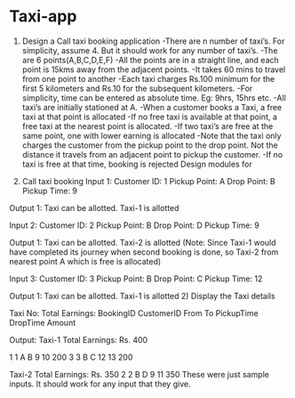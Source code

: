 # Taxi-app
1) Design a Call taxi booking application -There are n number of taxi’s. For simplicity, assume 4. But it should work for any number of taxi’s. 
-The are 6 points(A,B,C,D,E,F) 
-All the points are in a straight line, and each point is 15kms away from the adjacent points. 
-It takes 60 mins to travel from one point to another 
-Each taxi charges Rs.100 minimum for the first 5 kilometers and Rs.10 for the subsequent kilometers. 
-For simplicity, time can be entered as absolute time. Eg: 9hrs, 15hrs etc. 
-All taxi’s are initially stationed at A. 
-When a customer books a Taxi, a free taxi at that point is allocated 
-If no free taxi is available at that point, a free taxi at the nearest point is allocated. 
-If two taxi’s are free at the same point, one with lower earning is allocated 
-Note that the taxi only charges the customer from the pickup point to the drop point. 
Not the distance it travels from an adjacent point to pickup the customer. 
-If no taxi is free at that time, booking is rejected Design modules for

1)    Call taxi booking 
Input 1:
Customer ID: 1
Pickup Point: A
Drop Point: B
Pickup Time: 9

Output 1:
Taxi can be allotted.
Taxi-1 is allotted

Input 2:
Customer ID: 2
Pickup Point: B
Drop Point: D
Pickup Time: 9

Output 1:
Taxi can be allotted.
Taxi-2 is allotted 
(Note: Since Taxi-1 would have completed its journey when second booking is done, so Taxi-2 from nearest point A which is free is allocated)


Input 3:
Customer ID: 3
Pickup Point: B
Drop Point: C
Pickup Time: 12

Output 1:
Taxi can be allotted.
Taxi-1 is allotted 
2) Display the Taxi details


Taxi No:    Total Earnings:
BookingID    CustomerID    From    To    PickupTime    DropTime    Amount
   
Output:
Taxi-1    Total Earnings: Rs. 400

1     1     A    B    9    10    200
3    3    B    C    12    13    200

Taxi-2 Total Earnings: Rs. 350
2    2    B    D    9    11    350 
These were just sample inputs. It should work for any input that they give. 

